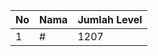 | No | Nama            | Jumlah Level |
|----|-----------------|--------------|
| 1  | #    |    1207        |
